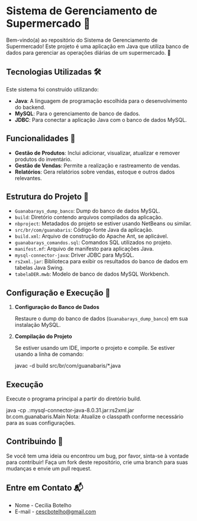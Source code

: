 # Sistema de Gerenciamento de Supermercado 🛒

Bem-vindo(a) ao repositório do Sistema de Gerenciamento de Supermercado! Este projeto é uma aplicação em Java que utiliza banco de dados para gerenciar as operações diárias de um supermercado. 🏪

## Tecnologias Utilizadas 🛠️

Este sistema foi construído utilizando:

- **Java**: A linguagem de programação escolhida para o desenvolvimento do backend.
- **MySQL**: Para o gerenciamento de banco de dados.
- **JDBC**: Para conectar a aplicação Java com o banco de dados MySQL.

## Funcionalidades 🌟

- **Gestão de Produtos**: Inclui adicionar, visualizar, atualizar e remover produtos do inventário.
- **Gestão de Vendas**: Permite a realização e rastreamento de vendas.
- **Relatórios**: Gera relatórios sobre vendas, estoque e outros dados relevantes.

## Estrutura do Projeto 📂

- `Guanabarays_dump_banco`: Dump do banco de dados MySQL.
- `build`: Diretório contendo arquivos compilados da aplicação.
- `nbproject`: Metadados do projeto se estiver usando NetBeans ou similar.
- `src/br/com/guanabaris`: Código-fonte Java da aplicação.
- `build.xml`: Arquivo de construção do Apache Ant, se aplicável.
- `guanabarays_comandos.sql`: Comandos SQL utilizados no projeto.
- `manifest.mf`: Arquivo de manifesto para aplicações Java.
- `mysql-connector-java`: Driver JDBC para MySQL.
- `rs2xml.jar`: Biblioteca para exibir os resultados do banco de dados em tabelas Java Swing.
- `tabelaDER.mwb`: Modelo de banco de dados MySQL Workbench.

## Configuração e Execução 🚀

1. **Configuração do Banco de Dados**

   Restaure o dump do banco de dados (`Guanabarays_dump_banco`) em sua instalação MySQL.

2. **Compilação do Projeto**

   Se estiver usando um IDE, importe o projeto e compile. Se estiver usando a linha de comando:

   javac -d build src/br/com/guanabaris/*.java


## Execução

Execute o programa principal a partir do diretório build.

java -cp .:mysql-connector-java-8.0.31.jar:rs2xml.jar br.com.guanabaris.Main
Nota: Atualize o classpath conforme necessário para as suas configurações.

## Contribuindo 🤝
Se você tem uma ideia ou encontrou um bug, por favor, sinta-se à vontade para contribuir! Faça um fork deste repositório, crie uma branch para suas mudanças e envie um pull request.

## Entre em Contato 📬

- Nome - Cecilia Botelho 
- E-mail - cescbotelho@gmail.com

